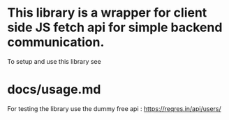 # This library is a wrapper for  client side JS fetch api for simple backend communication.


To setup and use this library see <h1>docs/usage.md</h1>


For testing the library use the dummy free api : https://reqres.in/api/users/